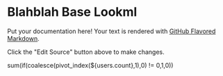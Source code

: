 # Blahblah Base Lookml

Put your documentation here! Your text is rendered with [GitHub Flavored Markdown](https://help.github.com/articles/github-flavored-markdown).

Click the "Edit Source" button above to make changes.


sum(if(coalesce(pivot_index(${users.count},1),0) != 0,1,0))
